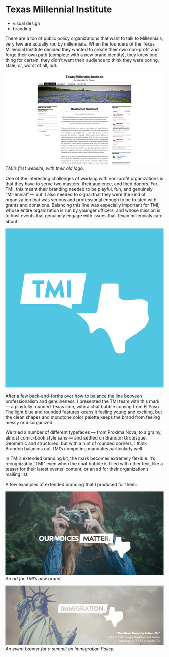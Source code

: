 # Texas Millennial Institute
* visual design
* branding

There are a ton of public policy organizations that want to talk to Millennials; very few are actually _run_ by millennials. When the founders of the Texas Millennial Institute decided they wanted to create their own non-profit and forge their own path (complete with a new brand identity), they knew one thing for certain: they didn’t want their audience to think they were boring, stale, or, worst of all, _old_. 

![](texas-millennial-institute/screenshot.png)
*TMI’s first website, with their old logo.*

One of the interesting challenges of working with non-profit organizations is that they have to serve two masters: their audience, and their donors. For TMI, this meant their branding needed to be playful, fun, and genuinely “Millennial” — but it also needed to signal that they were the kind of organization that was serious and professional enough to be trusted with grants and donations. Balancing this line was especially important for TMI, whose entire organization is run by younger officers, and whose mission is to host events that genuinely engage with issues that Texan millennials care about.

![](texas-millennial-institute/SocialProfile-Blue.jpg)

After a few back-and-forths over how to balance the line between professionalism and genuineness, I presented the TMI team with this mark — a playfully rounded Texas icon, with a chat bubble coming from El Paso. The light blue and rounded features keeps it feeling young and exciting, but the clean shapes and monotone color palette keeps the brand from feeling messy or disorganized.

We tried a number of different typefaces — from Proxima Nova, to a grainy, almost comic-book style sans — and settled on Brandon Grotesque. Geometric and structured, but with a hint of rounded corners, I think Brandon balances out TMI’s competing mandates particularly well. 

In TMI’s extended branding kit, the mark becomes extremely flexible: it’s recognizably “TMI” even when the chat bubble is filled with other text, like a teaser for their latest events’ content, or an ad for their organization’s mailing list. 

A few examples of extended branding that I produced for them:

![](texas-millennial-institute/hero-photo.png)
*An ad for TMI’s new brand.*

![](texas-millennial-institute/immigration-fb-desktopHD.jpg)
*An event banner for a summit on Immigration Policy.*






